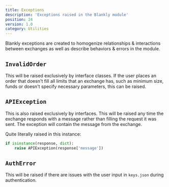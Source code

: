 ```yaml
---
title: Exceptions
description: 'Exceptions raised in the Blankly module'
position: 24
version: 1.0
category: Utilities
---
```


Blankly exceptions are created to homogenize relationships & interactions between exchanges as well as describe behaviors & errors in the module.

## `InvalidOrder`

This will be raised exclusively by interface classes. If the user places an order that doesn't fill all limits that an exchange has, such as minimum size, funds or doesn't specify necessary parameters, this can be raised.

## `APIException`

This is also raised exclusively by interfaces. This will be raised any time the exchange responds with a message rather than filling the request it was sent. The exception will contain the message from the exchange.

Quite literally raised in this instance:

```python
if isinstance(response, dict):
	raise APIException(response['message'])
```

## `AuthError`

This will be raised if there are issues with the user input in `keys.json` during authentication.

## 
